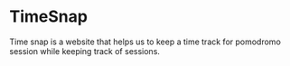# TimeSnap
Time snap is a website that helps us to keep a time track for pomodromo session while keeping track of sessions.
